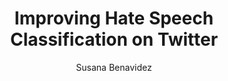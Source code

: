 ---
paperId: 81
author: Susana Benavidez
publicationauthor: Benavidez, S.
title: Improving Hate Speech Classification on Twitter
pdf: Poster_Benavidez_Susana.pdf
poster: --
alt: --
type: Poster
topic: FAT
link: https://research.latinxinai.org/papers/neurips/2019/pdf/Poster_Benavidez_Susana.pdf
conference: neurips
year: 2019
tags: neurips-2019
location: Vancouver, Canada
---